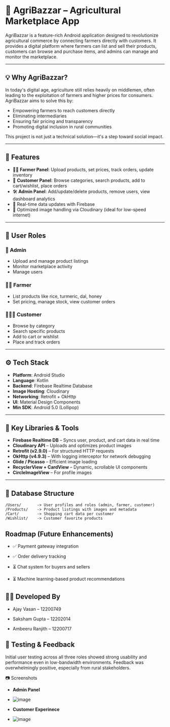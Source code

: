 # 🌾 AgriBazzar – Agricultural Marketplace App

AgriBazzar is a feature-rich Android application designed to revolutionize agricultural commerce by connecting farmers directly with customers. It provides a digital platform where farmers can list and sell their products, customers can browse and purchase items, and admins can manage and monitor the marketplace.

---

## 💡 Why AgriBazzar?

In today's digital age, agriculture still relies heavily on middlemen, often leading to the exploitation of farmers and higher prices for consumers. AgriBazzar aims to solve this by:

- Empowering farmers to reach customers directly
- Eliminating intermediaries
- Ensuring fair pricing and transparency
- Promoting digital inclusion in rural communities

This project is not just a technical solution—it's a step toward social impact.

---

## 🚀 Features

- 👨‍🌾 **Farmer Panel**: Upload products, set prices, track orders, update inventory
- 🛒 **Customer Panel**: Browse categories, search products, add to cart/wishlist, place orders
- 🛠️ **Admin Panel**: Add/update/delete products, remove users, view dashboard analytics
- 🔄 Real-time data updates with Firebase
- 📸 Optimized image handling via Cloudinary (ideal for low-speed internet)

---

## 👥 User Roles

### 👑 Admin
- Upload and manage product listings
- Monitor marketplace activity
- Manage users

### 👨‍🌾 Farmer
- List products like rice, turmeric, dal, honey
- Set pricing, manage stock, view customer orders

### 🧑‍🤝‍🧑 Customer
- Browse by category
- Search specific products
- Add to cart or wishlist
- Place and track orders

---

## ⚙️ Tech Stack

- **Platform**: Android Studio
- **Language**: Kotlin
- **Backend**: Firebase Realtime Database
- **Image Hosting**: Cloudinary
- **Networking**: Retrofit + OkHttp
- **UI**: Material Design Components
- **Min SDK**: Android 5.0 (Lollipop)

---

## 🧩 Key Libraries & Tools

- **Firebase Realtime DB** – Syncs user, product, and cart data in real time
- **Cloudinary API** – Uploads and optimizes product images
- **Retrofit (v2.9.0)** – For structured HTTP requests
- **OkHttp (v4.9.3)** – With logging interceptor for network debugging
- **Glide / Picasso** – Efficient image loading
- **RecyclerView + CardView** – Dynamic, scrollable UI components
- **CircleImageView** – For profile images

---

## 📂 Database Structure

```plaintext
/Users/       -> User profiles and roles (admin, farmer, customer)
/Products/    -> Product listings with images and metadata
/Cart/        -> Shopping cart data per customer
/Wishlist/    -> Customer favorite products
```

## Roadmap (Future Enhancements)
- ✅ Payment gateway integration

- ✅ Order delivery tracking

- ⏳ Chat system for buyers and sellers

- ⏳ Machine learning-based product recommendations

## 👨‍💻 Developed By
- Ajay Vasan – 12200749

- Saksham Gupta – 12202014

- Ambeeru Ranjith – 12200717

## 🧪 Testing & Feedback
Initial user testing across all three roles showed strong usability and performance even in low-bandwidth environments. Feedback was overwhelmingly positive, especially from rural stakeholders.

📷 Screenshots
- **Admin Panel**
- ![image](https://github.com/user-attachments/assets/62bda0b7-ac29-4b2e-b45a-18caa35207ff)

- **Customer Experinece**
- ![image](https://github.com/user-attachments/assets/dfc9d89b-2aed-4dae-8d9d-b3415ba47a3b)

